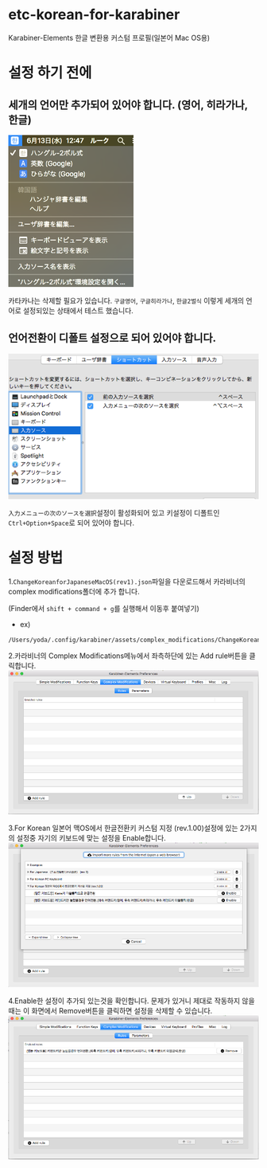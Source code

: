 # etc-korean-for-karabiner
Karabiner-Elements 한글 변환용 커스텀 프로필(일본어 Mac OS용) 

# 설정 하기 전에
## 세개의 언어만 추가되어 있어야 합니다. (영어, 히라가나, 한글)
![](https://github.com/buzzricksons/etc-korean-for-karabiner/blob/master/example_image/example1.png?raw=true)

카타카나는 삭제할 필요가 있습니다. `구글영어`, `구글히라가나`, `한글2벌식` 이렇게 세개의 언어로 설정되있는 상태에서 테스트 했습니다.

## 언어전환이 디폴트 설정으로 되어 있어야 합니다.
![](https://github.com/buzzricksons/etc-korean-for-karabiner/blob/master/example_image/example2.png?raw=true)

`入力メニューの次のソースを選択`설정이 활성화되어 있고 키설정이 디폴트인 `Ctrl+Option+Space`로 되어 있어야 합니다.

# 설정 방법
1.`ChangeKoreanforJapaneseMacOS(rev1).json`파일을 다운로드해서 카라비너의 complex modifications폴더에 추가 합니다.

(Finder에서 `shift + command + g`를 실행해서 이동후 붙여넣기)
- ex)
```
/Users/yoda/.config/karabiner/assets/complex_modifications/ChangeKoreanforJapaneseMacOS(rev1).json

``` 

2.카라비너의 Complex Modifications메뉴에서 좌측하단에 있는 Add rule버튼을 클릭합니다.
![](https://github.com/buzzricksons/etc-korean-for-karabiner/blob/master/example_image/example3.png?raw=true)

3.For Korean 일본어 맥OS에서 한글전환키 커스텀 지정 (rev.1.00)설정에 있는 2가지의 설정중 자기의 키보드에 맞는 설정을 Enable합니다.
![](https://github.com/buzzricksons/etc-korean-for-karabiner/blob/master/example_image/example4.png?raw=true)

4.Enable한 설정이 추가되 있는것을 확인합니다. 문제가 있거니 제대로 작동하지 않을때는 이 화면에서 Remove버튼을 클릭하면 설정을 삭제할 수 있습니다.
![](https://github.com/buzzricksons/etc-korean-for-karabiner/blob/master/example_image/example5.png?raw=true)